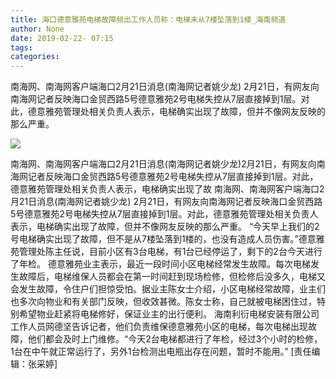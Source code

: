 ```yaml
---
title: 海口德意雅苑电梯故障频出工作人员称：电梯未从7楼坠落到1楼_海南频道
author: None
date: 2019-02-22- 07:15
tags: 
categories: 
---
```

南海网、南海网客户端海口2月21日消息(南海网记者姚少龙) 2月21日，有网友向南海网记者反映海口金贸西路5号德意雅苑2号电梯失控从7层直接掉到1层。对此，德意雅苑管理处相关负责人表示，电梯确实出现了故障，但并不像网友反映的那么严重。
<!-- more -->
                
<img align="center" border="0" src="http://p2.ifengimg.com/a/2016/0810/204c433878d5cf9size1_w16_h16.png" />
                
            
南海网、南海网客户端海口2月21日消息(南海网记者姚少龙)2月21日，有网友向南海网记者反映海口金贸西路5号德意雅苑2号电梯失控从7层直接掉到1层。对此，德意雅苑管理处相关负责人表示，电梯确实出现了故
南海网、南海网客户端海口2月21日消息(南海网记者姚少龙) 2月21日，有网友向南海网记者反映海口金贸西路5号德意雅苑2号电梯失控从7层直接掉到1层。对此，德意雅苑管理处相关负责人表示，电梯确实出现了故障，但并不像网友反映的那么严重。
“今天早上我们的2号电梯确实出现了故障，但不是从7楼坠落到1楼的，也没有造成人员伤害。”德意雅苑管理处陈主任说，目前小区有3台电梯，有1台已经停运了，剩下的2台今天进行了年检。
德意雅苑业主表示，最近一段时间小区电梯经常发生故障。每次电梯发生故障后，电梯维保人员都会在第一时间赶到现场检修，但检修后没多久，电梯又会发生故障，令住户们担惊受怕。据业主陈女士介绍，小区电梯经常故障，业主们也多次向物业和有关部门反映，但收效甚微。陈女士称，自己就被电梯困住过，特别希望物业赶紧将电梯修好，保证业主的出行便利。
海南利衍电梯安装有限公司工作人员网德坚告诉记者，他们负责维保德意雅苑小区的电梯，每次电梯出现故障，他们都会及时上门维修。“今天2台电梯都进行了年检，经过3个小时的检修，1台在中午就正常运行了，另外1台检测出电瓶出存在问题，暂时不能用。”
[责任编辑：张采婷]
            
